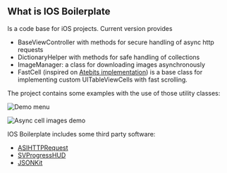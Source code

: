 What is IOS Boilerplate
-----------------------

Is a code base for iOS projects. Current version provides

  - BaseViewController with methods for secure handling of async http requests
  - DictionaryHelper with methods for safe handling of collections
  - ImageManager: a class for downloading images asynchronously
  - FastCell (inspired on [Atebits implementation](http://nickharris.wordpress.com/2010/06/17/fast-uitableviewcell-with-a-uiwebview/)) is a base class for implementing custom UITableViewCells with fast scrolling.

The project contains some examples with the use of those utility classes:

![Demo menu](https://github.com/gimenete/iOS-boilerplate/raw/master/shots/demo-menu.png)

![Async cell images demo](https://github.com/gimenete/iOS-boilerplate/raw/master/shots/async-cells.png)


IOS Boilerplate includes some third party software:

  - [ASIHTTPRequest](http://allseeing-i.com/ASIHTTPRequest/)
  - [SVProgressHUD](https://github.com/samvermette/SVProgressHUD)
  - [JSONKit](https://github.com/johnezang/JSONKit)